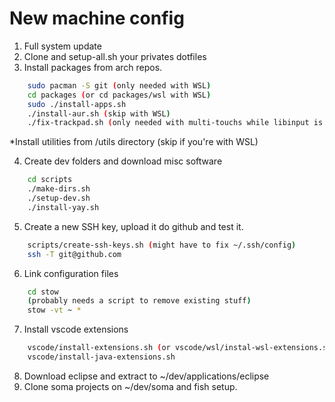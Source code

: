 # New machine config

1. Full system update 
2. Clone and setup-all.sh your privates dotfiles
3. Install packages from arch repos. 
```bash
    sudo pacman -S git (only needed with WSL)
    cd packages (or cd packages/wsl with WSL)
    sudo ./install-apps.sh 
    ./install-aur.sh (skip with WSL)
    ./fix-trackpad.sh (only needed with multi-touchs while libinput is sucking...)        
```
*Install utilities from /utils directory (skip if you're with WSL)

4. Create dev folders and download misc software
```bash
    cd scripts
    ./make-dirs.sh
    ./setup-dev.sh
    ./install-yay.sh
```
5. Create a new SSH key, upload it do github and test it.
```bash
    scripts/create-ssh-keys.sh (might have to fix ~/.ssh/config)
    ssh -T git@github.com
```
6. Link configuration files
```bash
    cd stow
    (probably needs a script to remove existing stuff)
    stow -vt ~ *
```
7. Install vscode extensions
```bash
    vscode/install-extensions.sh (or vscode/wsl/instal-wsl-extensions.sh)
    vscode/install-java-extensions.sh
```
8. Download eclipse and extract to ~/dev/applications/eclipse
9. Clone soma projects on ~/dev/soma and fish setup.

